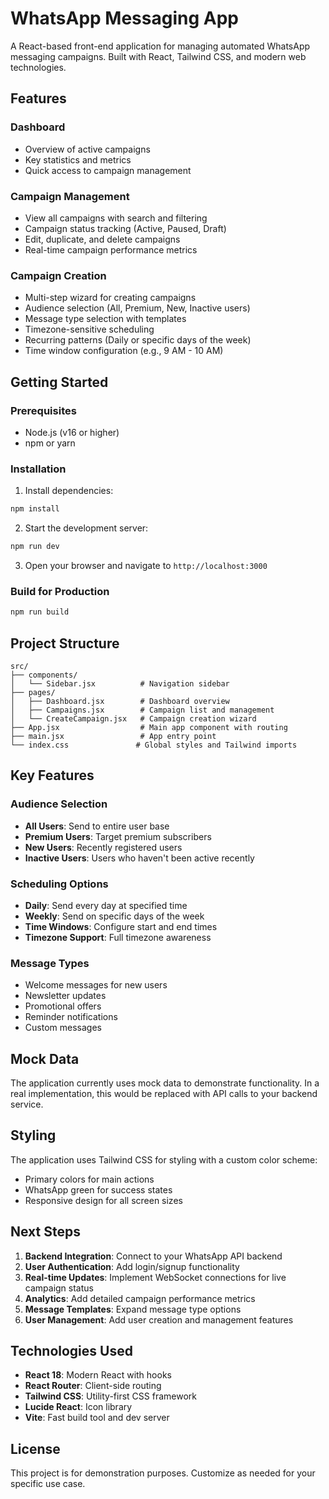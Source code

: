 # WhatsApp Messaging App

A React-based front-end application for managing automated WhatsApp messaging campaigns. Built with React, Tailwind CSS, and modern web technologies.

## Features

### Dashboard
- Overview of active campaigns
- Key statistics and metrics
- Quick access to campaign management

### Campaign Management
- View all campaigns with search and filtering
- Campaign status tracking (Active, Paused, Draft)
- Edit, duplicate, and delete campaigns
- Real-time campaign performance metrics

### Campaign Creation
- Multi-step wizard for creating campaigns
- Audience selection (All, Premium, New, Inactive users)
- Message type selection with templates
- Timezone-sensitive scheduling
- Recurring patterns (Daily or specific days of the week)
- Time window configuration (e.g., 9 AM - 10 AM)

## Getting Started

### Prerequisites
- Node.js (v16 or higher)
- npm or yarn

### Installation

1. Install dependencies:
```bash
npm install
```

2. Start the development server:
```bash
npm run dev
```

3. Open your browser and navigate to `http://localhost:3000`

### Build for Production

```bash
npm run build
```

## Project Structure

```
src/
├── components/
│   └── Sidebar.jsx          # Navigation sidebar
├── pages/
│   ├── Dashboard.jsx        # Dashboard overview
│   ├── Campaigns.jsx        # Campaign list and management
│   └── CreateCampaign.jsx   # Campaign creation wizard
├── App.jsx                  # Main app component with routing
├── main.jsx                 # App entry point
└── index.css               # Global styles and Tailwind imports
```

## Key Features

### Audience Selection
- **All Users**: Send to entire user base
- **Premium Users**: Target premium subscribers
- **New Users**: Recently registered users
- **Inactive Users**: Users who haven't been active recently

### Scheduling Options
- **Daily**: Send every day at specified time
- **Weekly**: Send on specific days of the week
- **Time Windows**: Configure start and end times
- **Timezone Support**: Full timezone awareness

### Message Types
- Welcome messages for new users
- Newsletter updates
- Promotional offers
- Reminder notifications
- Custom messages

## Mock Data

The application currently uses mock data to demonstrate functionality. In a real implementation, this would be replaced with API calls to your backend service.

## Styling

The application uses Tailwind CSS for styling with a custom color scheme:
- Primary colors for main actions
- WhatsApp green for success states
- Responsive design for all screen sizes

## Next Steps

1. **Backend Integration**: Connect to your WhatsApp API backend
2. **User Authentication**: Add login/signup functionality
3. **Real-time Updates**: Implement WebSocket connections for live campaign status
4. **Analytics**: Add detailed campaign performance metrics
5. **Message Templates**: Expand message type options
6. **User Management**: Add user creation and management features

## Technologies Used

- **React 18**: Modern React with hooks
- **React Router**: Client-side routing
- **Tailwind CSS**: Utility-first CSS framework
- **Lucide React**: Icon library
- **Vite**: Fast build tool and dev server

## License

This project is for demonstration purposes. Customize as needed for your specific use case. 